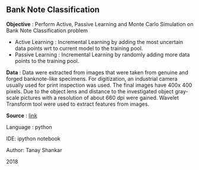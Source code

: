 ## Bank Note Classification

**Objective** : Perform Active, Passive Learning and Monte Carlo Simulation on Bank Note Classification problem

- Active Learning : Incremental Learning by adding the most uncertain data points wrt to current model to the training pool.
- Passive Learning : Incremental Learning by randomly adding more data points to the training pool.

**Data** : Data were extracted from images that were taken from genuine and forged banknote-like specimens. For digitization, an industrial camera usually used for print inspection was used. The final images have 400x 400 pixels. Due to the object lens and distance to the investigated object gray-scale pictures with a resolution of about 660 dpi were gained. Wavelet Transform tool were used to extract features from images.

**Source** : [link](https://archive.ics.uci.edu/ml/datasets/banknote+authentication)

Language : python

IDE: ipython notebook

Author: Tanay Shankar

2018

